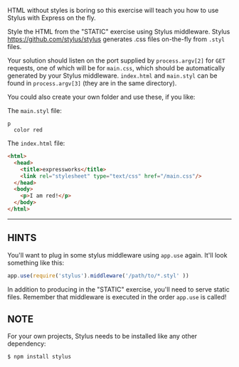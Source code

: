 HTML without styles is boring so this exercise will teach you how to use Stylus with Express on the fly.

Style the HTML from the "STATIC" exercise using Stylus middleware.
Stylus <https://github.com/stylus/stylus> generates .css files on-the-fly from
`.styl` files.

Your solution should listen on the port supplied by `process.argv[2]` for
`GET` requests, one of which will be for `main.css`, which should be
automatically generated by your Stylus middleware. `index.html` and `main.styl`
can be found in `process.argv[3]` (they are in the same directory).

You could also create your own folder and use these, if you like:

The `main.styl` file:

```stylus
p
  color red
```

The `index.html` file:

```html
<html>
  <head>
    <title>expressworks</title>
    <link rel="stylesheet" type="text/css" href="/main.css"/>
  </head>
  <body>
    <p>I am red!</p>
  </body>
</html>
```

-----------------------------

## HINTS

You'll want to plug in some stylus middleware using `app.use` again.
It'll look something like this:

```js
app.use(require('stylus').middleware('/path/to/*.styl' ))
```

In addition to producing in the "STATIC" exercise, you'll need to serve static files.
Remember that middleware is executed in the order `app.use` is called!

## NOTE

For your own projects, Stylus needs to be installed like any other
dependency:

```sh
$ npm install stylus
```

